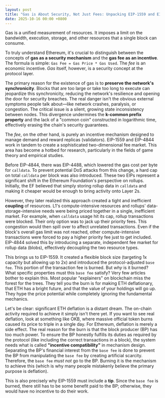 ```yaml
---
layout: post
title: "Gas is About Security, Not Just Fees: Unpacking EIP-1559 and EIP-4844"
date: 2025-10-16 00:00 +0800
---
```




Gas is a unified measurement of resources. It imposes a limit on the bandwidth, execution, storage, and other resources that a single block can consume.

To truly understand Ethereum, it's crucial to distinguish between the concepts of **gas as a security mechanism** and the **gas fee as an incentive**. The formula is simple: `Gas Fee = Gas Price * Gas Used`. The *fee* is an economic incentive. *Gas* itself, however, is a security concept at the protocol layer.

The primary reason for the existence of gas is to **preserve the network's synchronicity**. Blocks that are too large or take too long to execute can jeopardize this synchronicity, reducing the network's resilience and opening the door for security breaches. The real danger isn't the obvious external symptoms people talk about—like network crashes, paralysis, or congestion. The critical issue is a silent, growing state inconsistency between nodes. This divergence undermines the **k-common prefix property** and the lack of a "common coin" constructed in logarithmic time, effectively erasing the chain's security guarantees.

The *fee*, on the other hand, is purely an incentive mechanism designed to manage demand and reward replicas (validators). EIP-1559 and EIP-4844 work in tandem to create a sophisticated two-dimensional fee market. This area has become a hotbed for research, particularly in the fields of game theory and empirical studies.

Before EIP-4844, there was EIP-4488, which lowered the gas cost per byte for `calldata`. To prevent potential DoS attacks from this change, a hard cap on total `calldata` per block was also introduced. These two EIPs represent a significant shift in the Ethereum Foundation's perspective on rollups. Initially, the EF believed that simply storing rollup data in `calldata` and making it cheaper would be enough to bring activity onto Layer 2s.

However, they later realized this approach created a tight and inefficient **coupling** of resources. L1's compute-intensive resources and rollups' data-storage-intensive needs were being priced together in a single, inefficient market. For example, when `calldata` usage hit its cap, rollup transactions were blocked. Their only option was to jack up their priority fees. This congestion would then spill over to affect unrelated transactions. Even if the block's overall gas limit was not reached, other compute-intensive transactions were forced to pay a higher priority fee just to get included. EIP-4844 solved this by introducing a separate, independent fee market for rollup data (blobs), effectively decoupling the two resource types.

This brings us to EIP-1559. It created a flexible block size (targeting 1x capacity but allowing up to 2x) and introduced the protocol-adjusted `base fee`. This portion of the transaction fee is burned. But *why* is it burned? What specific properties must this `base fee` satisfy? Very few articles bother to explain this. Most popular "explainers" on blockchain miss the forest for the trees. They tell you the burn is for making ETH deflationary, that ETH has a bright future, and that the value of your holdings will go up. They hype the price potential while completely ignoring the fundamental mechanics.

Let's be clear: significant ETH deflation is a distant dream. The on-chain activity required to achieve it simply isn't there yet. If you want to see real deflation, look at something like OKB, where massive official token burns caused its price to triple in a single day. For Ethereum, deflation is merely a side effect. The real reason for the burn is that the block producer (BP) has too much power. To ensure the BP honestly fulfills its duties as required by the protocol (like including the correct transactions in a block), the system needs what is called **"incentive compatibility"** in mechanism design.
Separating the BP's financial interest from the `base fee` is done to prevent the BP from manipulating the `base fee` by creating artificial scarcity. Therefore, the `base fee` *must not* go to the BP. Burning it is the mechanism to achieve this (which is why many people mistakenly believe the primary purpose is deflation).

This is also precisely why EIP-1559 must include a **tip**. Since the `base fee` is burned, there still has to be some benefit paid to the BP; otherwise, they would have no incentive to do their work.